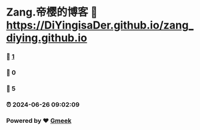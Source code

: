 # Zang.帝樱的博客 :link: https://DiYingisaDer.github.io/zang_diying.github.io 
### :page_facing_up: [1](https://DiYingisaDer.github.io/zang_diying.github.io/tag.html) 
### :speech_balloon: 0 
### :hibiscus: 5 
### :alarm_clock: 2024-06-26 09:02:09 
### Powered by :heart: [Gmeek](https://github.com/Meekdai/Gmeek)
